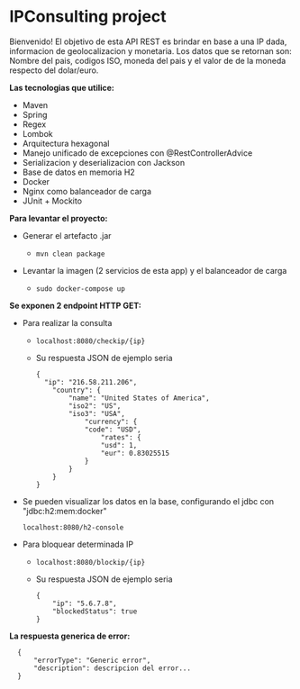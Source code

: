 # IPConsulting project

Bienvenido! El objetivo de esta API REST es brindar en base a una IP dada, informacion de geolocalizacion
y monetaria. Los datos que se retornan son: Nombre del pais, codigos ISO, moneda del pais y el valor de 
de la moneda respecto del dolar/euro.

**Las tecnologias que utilice:**
- Maven
- Spring
- Regex
- Lombok
- Arquitectura hexagonal    
- Manejo unificado de excepciones con @RestControllerAdvice
- Serializacion y deserializacion con Jackson
- Base de datos en memoria H2
- Docker
- Nginx como balanceador de carga
- JUnit + Mockito

**Para levantar el proyecto:**
- Generar el artefacto .jar
  - ```
    mvn clean package
    ```
- Levantar la imagen (2 servicios de esta app) y el balanceador de carga
  - ```
    sudo docker-compose up
    ```
  
**Se exponen 2 endpoint HTTP GET:**
- Para realizar la consulta
  - ```
    localhost:8080/checkip/{ip}
    ```
  - Su respuesta JSON de ejemplo seria
    ```
    {
      "ip": "216.58.211.206",
        "country": {
            "name": "United States of America",
            "iso2": "US",
            "iso3": "USA",
                "currency": {
                "code": "USD",
                    "rates": {
                    "usd": 1,
                    "eur": 0.83025515
                }
            }
        }
    }
    ```  
- Se pueden visualizar los datos en la base, configurando el jdbc con "jdbc:h2:mem:docker"
  ```
  localhost:8080/h2-console
  ```
  
- Para bloquear determinada IP
  - ```
    localhost:8080/blockip/{ip}
    ```
  - Su respuesta JSON de ejemplo seria
    ```
    {
        "ip": "5.6.7.8",
        "blockedStatus": true
    }
    ```
**La respuesta generica de error:**
```
  {
      "errorType": "Generic error",
      "description": descripcion del error...
  }
```
